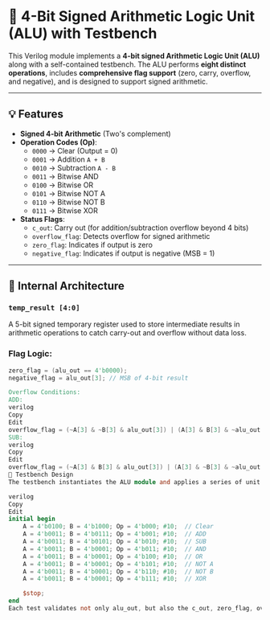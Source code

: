 # 🧠 4-Bit Signed Arithmetic Logic Unit (ALU) with Testbench

This Verilog module implements a **4-bit signed Arithmetic Logic Unit (ALU)** along with a self-contained testbench. The ALU performs **eight distinct operations**, includes **comprehensive flag support** (zero, carry, overflow, and negative), and is designed to support signed arithmetic.

---

## 💡 Features

- **Signed 4-bit Arithmetic** (Two's complement)
- **Operation Codes (Op)**:
  - `0000` → Clear (Output = 0)
  - `0001` → Addition `A + B`
  - `0010` → Subtraction `A - B`
  - `0011` → Bitwise AND
  - `0100` → Bitwise OR
  - `0101` → Bitwise NOT A
  - `0110` → Bitwise NOT B
  - `0111` → Bitwise XOR
- **Status Flags**:
  - `c_out`: Carry out (for addition/subtraction overflow beyond 4 bits)
  - `overflow_flag`: Detects overflow for signed arithmetic
  - `zero_flag`: Indicates if output is zero
  - `negative_flag`: Indicates if output is negative (MSB = 1)

---

## 🔧 Internal Architecture

### `temp_result [4:0]`
A 5-bit signed temporary register used to store intermediate results in arithmetic operations to catch carry-out and overflow without data loss.

### Flag Logic:

```verilog
zero_flag = (alu_out == 4'b0000);
negative_flag = alu_out[3]; // MSB of 4-bit result

Overflow Conditions:
ADD:
verilog
Copy
Edit
overflow_flag = (~A[3] & ~B[3] & alu_out[3]) | (A[3] & B[3] & ~alu_out[3]);
SUB:
verilog
Copy
Edit
overflow_flag = (~A[3] & B[3] & alu_out[3]) | (A[3] & ~B[3] & ~alu_out[3]);
🔬 Testbench Design
The testbench instantiates the ALU module and applies a series of unit test cases for all operations with delays for simulation. Each test demonstrates flag and output behavior:

verilog
Copy
Edit
initial begin
    A = 4'b0100; B = 4'b1000; Op = 4'b000; #10;  // Clear
    A = 4'b0011; B = 4'b0111; Op = 4'b001; #10;  // ADD
    A = 4'b0011; B = 4'b0101; Op = 4'b010; #10;  // SUB
    A = 4'b0011; B = 4'b0001; Op = 4'b011; #10;  // AND
    A = 4'b0011; B = 4'b0001; Op = 4'b100; #10;  // OR
    A = 4'b0011; B = 4'b0001; Op = 4'b101; #10;  // NOT A
    A = 4'b0011; B = 4'b0001; Op = 4'b110; #10;  // NOT B
    A = 4'b0011; B = 4'b0001; Op = 4'b111; #10;  // XOR

    $stop;
end
Each test validates not only alu_out, but also the c_out, zero_flag, overflow_flag, and negative_flag behaviors — ideal for hardware-level verification and debugging.

